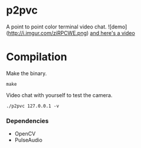 # p2pvc
A point to point color terminal video chat.
![demo]
(http://i.imgur.com/ziRPCWE.png)
[and here's a video](http://gfycat.com/HideousSpiffyAdder)

# Compilation
Make the binary.

    make

Video chat with yourself to test the camera.

    ./p2pvc 127.0.0.1 -v

### Dependencies

* OpenCV
* PulseAudio
